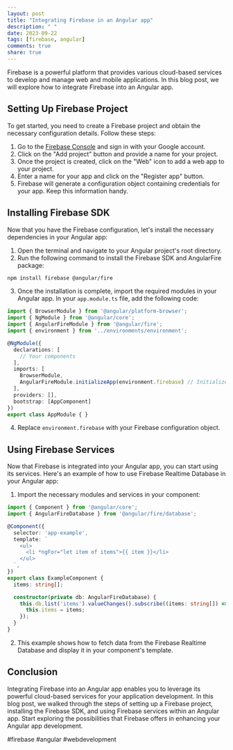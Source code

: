 ```yaml
---
layout: post
title: "Integrating Firebase in an Angular app"
description: " "
date: 2023-09-22
tags: [firebase, angular]
comments: true
share: true
---
```


Firebase is a powerful platform that provides various cloud-based services to develop and manage web and mobile applications. In this blog post, we will explore how to integrate Firebase into an Angular app. 

## Setting Up Firebase Project

To get started, you need to create a Firebase project and obtain the necessary configuration details. Follow these steps:

1. Go to the [Firebase Console](https://console.firebase.google.com/) and sign in with your Google account.
2. Click on the "Add project" button and provide a name for your project.
3. Once the project is created, click on the "Web" icon to add a web app to your project.
4. Enter a name for your app and click on the "Register app" button.
5. Firebase will generate a configuration object containing credentials for your app. Keep this information handy.

## Installing Firebase SDK

Now that you have the Firebase configuration, let's install the necessary dependencies in your Angular app:

1. Open the terminal and navigate to your Angular project's root directory.
2. Run the following command to install the Firebase SDK and AngularFire package:

```bash
npm install firebase @angular/fire
```

3. Once the installation is complete, import the required modules in your Angular app. In your `app.module.ts` file, add the following code:

```typescript
import { BrowserModule } from '@angular/platform-browser';
import { NgModule } from '@angular/core';
import { AngularFireModule } from '@angular/fire';
import { environment } from '../environments/environment';

@NgModule({
  declarations: [
    // Your components
  ],
  imports: [
    BrowserModule,
    AngularFireModule.initializeApp(environment.firebase) // Initialize Firebase with environment configuration
  ],
  providers: [],
  bootstrap: [AppComponent]
})
export class AppModule { }
```

4. Replace `environment.firebase` with your Firebase configuration object.

## Using Firebase Services

Now that Firebase is integrated into your Angular app, you can start using its services. Here's an example of how to use Firebase Realtime Database in your Angular app:

1. Import the necessary modules and services in your component:

```typescript
import { Component } from '@angular/core';
import { AngularFireDatabase } from '@angular/fire/database';

@Component({
  selector: 'app-example',
  template: `
    <ul>
      <li *ngFor="let item of items">{{ item }}</li>
    </ul>
  `,
})
export class ExampleComponent {
  items: string[];

  constructor(private db: AngularFireDatabase) {
    this.db.list('items').valueChanges().subscribe((items: string[]) => {
      this.items = items;
    });
  }
}
```

2. This example shows how to fetch data from the Firebase Realtime Database and display it in your component's template.

## Conclusion

Integrating Firebase into an Angular app enables you to leverage its powerful cloud-based services for your application development. In this blog post, we walked through the steps of setting up a Firebase project, installing the Firebase SDK, and using Firebase services within an Angular app. Start exploring the possibilities that Firebase offers in enhancing your Angular app development.

#firebase #angular #webdevelopment